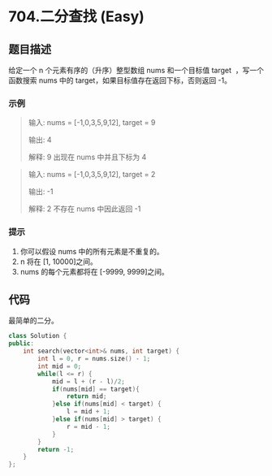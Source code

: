 # 704.二分查找 (Easy)

## 题目描述

给定一个 n 个元素有序的（升序）整型数组 nums 和一个目标值 target  ，写一个函数搜索 nums 中的 target，如果目标值存在返回下标，否则返回 -1。

### 示例

> 输入: nums = [-1,0,3,5,9,12], target = 9
> 
> 输出: 4
> 
> 解释: 9 出现在 nums 中并且下标为 4

> 输入: nums = [-1,0,3,5,9,12], target = 2
> 
> 输出: -1
> 
> 解释: 2 不存在 nums 中因此返回 -1

### 提示

1. 你可以假设 nums 中的所有元素是不重复的。
2. n 将在 [1, 10000]之间。
3. nums 的每个元素都将在 [-9999, 9999]之间。

## 代码

最简单的二分。

```c++
class Solution {
public:
    int search(vector<int>& nums, int target) {
        int l = 0, r = nums.size() - 1;
        int mid = 0;
        while(l <= r) {
            mid = l + (r - l)/2;
            if(nums[mid] == target){
                return mid;
            }else if(nums[mid] < target) {
                l = mid + 1;
            }else if(nums[mid] > target) {
                r = mid - 1;
            }
        }
        return -1;
    }
};
```